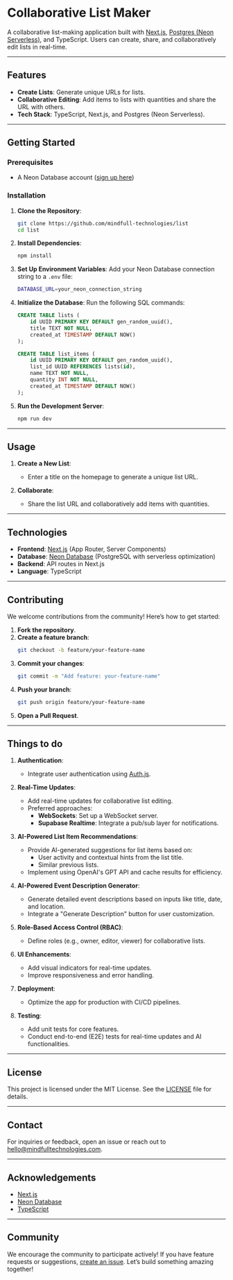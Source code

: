# Collaborative List Maker

A collaborative list-making application built with [Next.js](https://nextjs.org/), [Postgres (Neon Serverless)](https://neon.tech/), and TypeScript. Users can create, share, and collaboratively edit lists in real-time.

---

## Features

- **Create Lists**: Generate unique URLs for lists.
- **Collaborative Editing**: Add items to lists with quantities and share the URL with others.
- **Tech Stack**: TypeScript, Next.js, and Postgres (Neon Serverless).

---

## Getting Started

### Prerequisites

- A Neon Database account ([sign up here](https://neon.tech/))

### Installation

1. **Clone the Repository**:

   ```bash
   git clone https://github.com/mindfull-technologies/list
   cd list
   ```

2. **Install Dependencies**:

   ```bash
   npm install
   ```

3. **Set Up Environment Variables**:
   Add your Neon Database connection string to a `.env` file:

   ```bash
   DATABASE_URL=your_neon_connection_string
   ```

4. **Initialize the Database**:
   Run the following SQL commands:

   ```sql
   CREATE TABLE lists (
       id UUID PRIMARY KEY DEFAULT gen_random_uuid(),
       title TEXT NOT NULL,
       created_at TIMESTAMP DEFAULT NOW()
   );

   CREATE TABLE list_items (
       id UUID PRIMARY KEY DEFAULT gen_random_uuid(),
       list_id UUID REFERENCES lists(id),
       name TEXT NOT NULL,
       quantity INT NOT NULL,
       created_at TIMESTAMP DEFAULT NOW()
   );
   ```

5. **Run the Development Server**:
   ```bash
   npm run dev
   ```

---

## Usage

1. **Create a New List**:

   - Enter a title on the homepage to generate a unique list URL.

2. **Collaborate**:
   - Share the list URL and collaboratively add items with quantities.

---

## Technologies

- **Frontend**: [Next.js](https://nextjs.org/) (App Router, Server Components)
- **Database**: [Neon Database](https://neon.tech/) (PostgreSQL with serverless optimization)
- **Backend**: API routes in Next.js
- **Language**: TypeScript

---

## Contributing

We welcome contributions from the community! Here’s how to get started:

1. **Fork the repository**.
2. **Create a feature branch**:
   ```bash
   git checkout -b feature/your-feature-name
   ```
3. **Commit your changes**:
   ```bash
   git commit -m "Add feature: your-feature-name"
   ```
4. **Push your branch**:
   ```bash
   git push origin feature/your-feature-name
   ```
5. **Open a Pull Request**.

---

## Things to do

1. **Authentication**:

   - Integrate user authentication using [Auth.js](https://authjs.dev/).

2. **Real-Time Updates**:

   - Add real-time updates for collaborative list editing.
   - Preferred approaches:
     - **WebSockets**: Set up a WebSocket server.
     - **Supabase Realtime**: Integrate a pub/sub layer for notifications.

3. **AI-Powered List Item Recommendations**:

   - Provide AI-generated suggestions for list items based on:
     - User activity and contextual hints from the list title.
     - Similar previous lists.
   - Implement using OpenAI's GPT API and cache results for efficiency.

4. **AI-Powered Event Description Generator**:

   - Generate detailed event descriptions based on inputs like title, date, and location.
   - Integrate a "Generate Description" button for user customization.

5. **Role-Based Access Control (RBAC)**:

   - Define roles (e.g., owner, editor, viewer) for collaborative lists.

6. **UI Enhancements**:

   - Add visual indicators for real-time updates.
   - Improve responsiveness and error handling.

7. **Deployment**:

   - Optimize the app for production with CI/CD pipelines.

8. **Testing**:
   - Add unit tests for core features.
   - Conduct end-to-end (E2E) tests for real-time updates and AI functionalities.

---

## License

This project is licensed under the MIT License. See the [LICENSE](LICENSE) file for details.

---

## Contact

For inquiries or feedback, open an issue or reach out to [hello@mindfulltechnologies.com](mailto:hello@mindfulltechnologies.com).

---

## Acknowledgements

- [Next.js](https://nextjs.org/)
- [Neon Database](https://neon.tech/)
- [TypeScript](https://www.typescriptlang.org/)

---

## Community

We encourage the community to participate actively! If you have feature requests or suggestions, [create an issue](https://github.com/mindfull-technologies/list/issues). Let’s build something amazing together!
